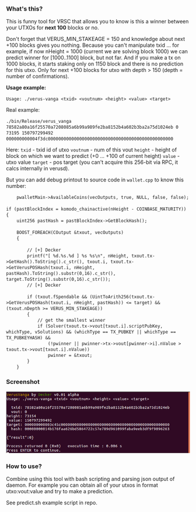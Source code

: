 ### What's this?

This is funny tool for VRSC that allows you to know is this a winner between your UTXOs for **next 100** blocks or no.

Don't forget that VERUS_MIN_STAKEAGE = 150 and knowledge about next +100 blocks gives you nothing. Because you can't manipulate txid ... for example, if now nHeight = 1000 (current we are solving block 1000) we can predict winner for [1000..1100] block, but not far. And if you make a tx on 1000 blocks, it starts staking only on 1150 block and there is no prediction for this utxo. Only for next +100 blocks for utxo with depth > 150 (depth = number of confirmations).

**Usage example:**

	Usage: ./verus-vanga <txid> <voutnum> <height> <value> <target>
	
Real example:

	./bin/Release/verus_vanga 78582a80a16f25570a7208085a6b99a989fe2ba8152b4a602b3ba2a75d1024eb 0 73195 150797299492 000000000004f3dc000000000000000000000000000000000000000000000000
	
Here:
`txid` - txid id of utxo
`voutnum` - num of this vout 
`height` - height of block on which we want to predict (+0 ... +100 of current height)
`value` - utxo value
`target` - pos target (you can't acquire this 256-bit via RPC, it calcs internally in verusd).

But you can add debug printout to source code in `wallet.cpp` to know this number:

	    pwalletMain->AvailableCoins(vecOutputs, true, NULL, false, false);

    if (pastBlockIndex = komodo_chainactive(nHeight - COINBASE_MATURITY))
    {
        uint256 pastHash = pastBlockIndex->GetBlockHash();

        BOOST_FOREACH(COutput &txout, vecOutputs)
        {
        
            // [+] Decker 
            printf("[ %d.%s.%d ] %s %s\n", nHeight, txout.tx->GetHash().ToString().c_str(), txout.i, txout.tx->GetVerusPOSHash(txout.i, nHeight, pastHash).ToString().substr(0,16).c_str(), target.ToString().substr(0,16).c_str());
            // [+] Decker
            
            if (txout.fSpendable && (UintToArith256(txout.tx->GetVerusPOSHash(txout.i, nHeight, pastHash)) <= target) && (txout.nDepth >= VERUS_MIN_STAKEAGE))
            {
                // get the smallest winner
                if (Solver(txout.tx->vout[txout.i].scriptPubKey, whichType, vSolutions) && (whichType == TX_PUBKEY || whichType == TX_PUBKEYHASH) &&
                    (!pwinner || pwinner->tx->vout[pwinner->i].nValue > txout.tx->vout[txout.i].nValue))
                    pwinner = &txout;
            }
        }


### Screenshot

![](./images/screenshot_01.png) 

### How to use?

Combine using this tool with bash scripting and parsing json output of daemon. For example you can obtain all of your utxos in format utxo:vout:value and try to make a prediction.


See predict.sh example script in repo.

